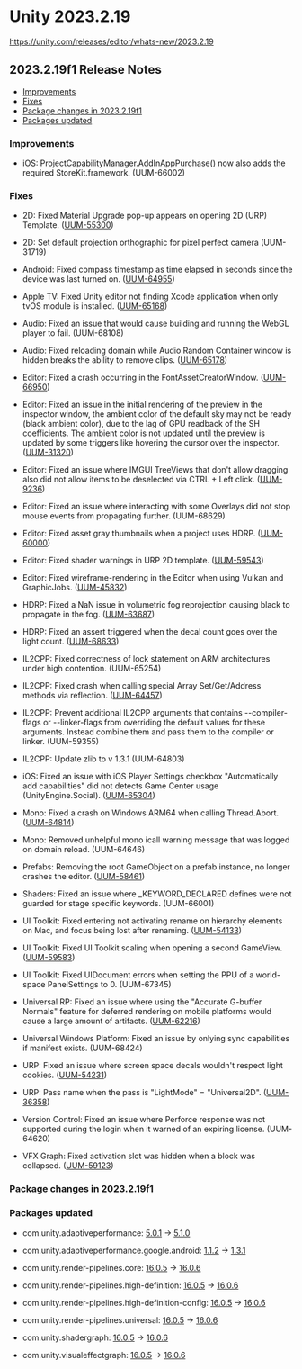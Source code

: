 # Unity 2023.2.19

https://unity.com/releases/editor/whats-new/2023.2.19

## 2023.2.19f1 Release Notes

- [Improvements](#improvements)
- [Fixes](#fixes)
- [Package changes in 2023.2.19f1](#package-changes-in-2023219f1)
- [Packages updated](#packages-updated)


### Improvements

*   iOS: ProjectCapabilityManager.AddInAppPurchase() now also adds the required StoreKit.framework. (UUM-66002)

### Fixes

*   2D: Fixed Material Upgrade pop-up appears on opening 2D (URP) Template. ([UUM-55300](https://issuetracker.unity3d.com/issues/material-upgrade-pop-up-appears-on-opening-2d-urp-template-1))
    
*   2D: Set default projection orthographic for pixel perfect camera (UUM-31719)
    
*   Android: Fixed compass timestamp as time elapsed in seconds since the device was last turned on. ([UUM-64955](https://issuetracker.unity3d.com/issues/android-the-values-returned-by-input-dot-compass-dot-timestamp-on-android-do-not-correspond-to-the-timestamp-format-in-seconds-since-1970-as-indicated-in-unitys-documentation))
    
*   Apple TV: Fixed Unity editor not finding Xcode application when only tvOS module is installed. ([UUM-65168](https://issuetracker.unity3d.com/issues/xcode-is-not-found-when-launching-unity-with-only-tvos-module))
    
*   Audio: Fixed an issue that would cause building and running the WebGL player to fail. (UUM-68108)
    
*   Audio: Fixed reloading domain while Audio Random Container window is hidden breaks the ability to remove clips. ([UUM-65178](https://issuetracker.unity3d.com/issues/reloading-domain-while-audio-random-container-window-is-hidden-breaks-the-ability-to-remove-clips))
    
*   Editor: Fixed a crash occurring in the FontAssetCreatorWindow. ([UUM-66950](https://issuetracker.unity3d.com/issues/gui-error-and-nullreferenceexception-errors-are-logged-in-the-console-when-opening-the-font-asset-creator-window))
    
*   Editor: Fixed an issue in the initial rendering of the preview in the inspector window, the ambient color of the default sky may not be ready (black ambient color), due to the lag of GPU readback of the SH coefficients. The ambient color is not updated until the preview is updated by some triggers like hovering the cursor over the inspector. ([UUM-31320](https://issuetracker.unity3d.com/issues/hdrp-material-color-changes-in-the-material-preview-when-hovering-the-cursor-over-the-inspector))
    
*   Editor: Fixed an issue where IMGUI TreeViews that don't allow dragging also did not allow items to be deselected via CTRL + Left click. ([UUM-9236](https://issuetracker.unity3d.com/issues/shortcut-ctrl-plus-mouse-1-does-not-work-for-unselecting-animations-when-working-in-the-animation-window))
    
*   Editor: Fixed an issue where interacting with some Overlays did not stop mouse events from propagating further. (UUM-68629)
    
*   Editor: Fixed asset gray thumbnails when a project uses HDRP. ([UUM-60000](https://issuetracker.unity3d.com/issues/prefab-preview-thumbnails-are-not-being-rendered-when-a-project-uses-hdrp))
    
*   Editor: Fixed shader warnings in URP 2D template. ([UUM-59543](https://issuetracker.unity3d.com/issues/hidden-slash-light2d-warnings-are-thrown-after-building-2d-urp-template-project))
    
*   Editor: Fixed wireframe-rendering in the Editor when using Vulkan and GraphicJobs. ([UUM-45832](https://issuetracker.unity3d.com/issues/urp-linux-wireframe-draw-mode-is-not-working-in-the-scene-view))
    
*   HDRP: Fixed a NaN issue in volumetric fog reprojection causing black to propagate in the fog. ([UUM-63687](https://issuetracker.unity3d.com/issues/volumetric-fog-reprojection-causes-nans-after-some-time))
    
*   HDRP: Fixed an assert triggered when the decal count goes over the light count. ([UUM-68633](https://issuetracker.unity3d.com/issues/decal-count-causes-assert-when-it-goes-over-the-max-light-limit))
    
*   IL2CPP: Fixed correctness of lock statement on ARM architectures under high contention. (UUM-65254)
    
*   IL2CPP: Fixed crash when calling special Array Set/Get/Address methods via reflection. ([UUM-64457](https://issuetracker.unity3d.com/issues/crash-on-il2cpp-vm-runtime-invokewiththrow-in-the-player-when-system-dot-reflection-dot-methodbase-dot-invoke-null-object-is-called))
    
*   IL2CPP: Prevent additional IL2CPP arguments that contains --compiler-flags or --linker-flags from overriding the default values for these arguments. Instead combine them and pass them to the compiler or linker. (UUM-59355)
    
*   IL2CPP: Update zlib to v 1.3.1 (UUM-64803)
    
*   iOS: Fixed an issue with iOS Player Settings checkbox "Automatically add capabilities" did not detects Game Center usage (UnityEngine.Social). ([UUM-65304](https://issuetracker.unity3d.com/issues/ios-automatically-add-capabilites-doesnt-work))
    
*   Mono: Fixed a crash on Windows ARM64 when calling Thread.Abort. ([UUM-64814](https://issuetracker.unity3d.com/issues/arm64-windows-editor-crashes-when-aborting-threads))
    
*   Mono: Removed unhelpful mono icall warning message that was logged on domain reload. (UUM-64646)
    
*   Prefabs: Removing the root GameObject on a prefab instance, no longer crashes the editor. ([UUM-58461](https://issuetracker.unity3d.com/issues/crash-on-gameobject-querycomponentbytype-when-opening-a-project))
    
*   Shaders: Fixed an issue where \_KEYWORD\_DECLARED defines were not guarded for stage specific keywords. (UUM-66001)
    
*   UI Toolkit: Fixed entering not activating rename on hierarchy elements on Mac, and focus being lost after renaming. ([UUM-54133](https://issuetracker.unity3d.com/issues/arrow-navigation-stops-working-due-to-lost-of-focus-when-renaming-an-element-in-the-ui-builder-window))
    
*   UI Toolkit: Fixed UI Toolkit scaling when opening a second GameView. ([UUM-59583](https://issuetracker.unity3d.com/issues/ui-toolkit-scaling-is-off-in-the-first-display-when-focusing-on-a-second-display-with-a-different-resolution))
    
*   UI Toolkit: Fixed UIDocument errors when setting the PPU of a world-space PanelSettings to 0. (UUM-67345)
    
*   Universal RP: Fixed an issue where using the "Accurate G-buffer Normals" feature for deferred rendering on mobile platforms would cause a large amount of artifacts. ([UUM-62216](https://issuetracker.unity3d.com/issues/glitches-in-scene-view-and-game-view-when-accurate-g-buffer-normals-is-enabled))
    
*   Universal Windows Platform: Fixed an issue by onlying sync capabilities if manifest exists. (UUM-68424)
    
*   URP: Fixed an issue where screen space decals wouldn't respect light cookies. ([UUM-54231](https://issuetracker.unity3d.com/issues/screen-space-decals-do-not-take-light-cookies-into-account))
    
*   URP: Pass name when the pass is "LightMode" = "Universal2D". ([UUM-36358](https://issuetracker.unity3d.com/issues/shadergraph-pass-name-is-not-generated-when-the-pass-is-lightmode-equals-universal2d))
    
*   Version Control: Fixed an issue where Perforce response was not supported during the login when it warned of an expiring license. (UUM-64620)
    
*   VFX Graph: Fixed activation slot was hidden when a block was collapsed. ([UUM-59123](https://issuetracker.unity3d.com/issues/vfx-activation-slot-is-not-visible-when-block-is-collasped))
    

### Package changes in 2023.2.19f1

### Packages updated

*   com.unity.adaptiveperformance: [5.0.1](https://docs.unity3d.com/Packages/com.unity.adaptiveperformance@5.0//changelog/CHANGELOG.html) &#x2192; [5.1.0](https://docs.unity3d.com/Packages/com.unity.adaptiveperformance@5.1//changelog/CHANGELOG.html)
    
*   com.unity.adaptiveperformance.google.android: [1.1.2](https://docs.unity3d.com/Packages/com.unity.adaptiveperformance.google.android@1.1//changelog/CHANGELOG.html) &#x2192; [1.3.1](https://docs.unity3d.com/Packages/com.unity.adaptiveperformance.google.android@1.3//changelog/CHANGELOG.html)
    
*   com.unity.render-pipelines.core: [16.0.5](https://docs.unity3d.com/Packages/com.unity.render-pipelines.core@16.0//changelog/CHANGELOG.html) &#x2192; [16.0.6](https://docs.unity3d.com/Packages/com.unity.render-pipelines.core@16.0//changelog/CHANGELOG.html)
    
*   com.unity.render-pipelines.high-definition: [16.0.5](https://docs.unity3d.com/Packages/com.unity.render-pipelines.high-definition@16.0//changelog/CHANGELOG.html) &#x2192; [16.0.6](https://docs.unity3d.com/Packages/com.unity.render-pipelines.high-definition@16.0//changelog/CHANGELOG.html)
    
*   com.unity.render-pipelines.high-definition-config: [16.0.5](https://docs.unity3d.com/Packages/com.unity.render-pipelines.high-definition-config@16.0//changelog/CHANGELOG.html) &#x2192; [16.0.6](https://docs.unity3d.com/Packages/com.unity.render-pipelines.high-definition-config@16.0//changelog/CHANGELOG.html)
    
*   com.unity.render-pipelines.universal: [16.0.5](https://docs.unity3d.com/Packages/com.unity.render-pipelines.universal@16.0//changelog/CHANGELOG.html) &#x2192; [16.0.6](https://docs.unity3d.com/Packages/com.unity.render-pipelines.universal@16.0//changelog/CHANGELOG.html)
    
*   com.unity.shadergraph: [16.0.5](https://docs.unity3d.com/Packages/com.unity.shadergraph@16.0//changelog/CHANGELOG.html) &#x2192; [16.0.6](https://docs.unity3d.com/Packages/com.unity.shadergraph@16.0//changelog/CHANGELOG.html)
    
*   com.unity.visualeffectgraph: [16.0.5](https://docs.unity3d.com/Packages/com.unity.visualeffectgraph@16.0//changelog/CHANGELOG.html) &#x2192; [16.0.6](https://docs.unity3d.com/Packages/com.unity.visualeffectgraph@16.0//changelog/CHANGELOG.html)
